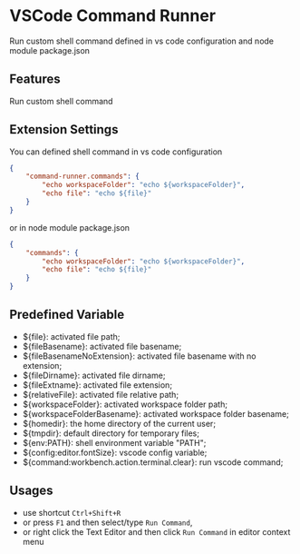 # VSCode Command Runner

Run custom shell command defined in vs code configuration and node module package.json

## Features

Run custom shell command

## Extension Settings

You can defined shell command in vs code configuration

```json
{
    "command-runner.commands": {
        "echo workspaceFolder": "echo ${workspaceFolder}",
        "echo file": "echo ${file}"
    }
}
```

or in node module package.json

```json
{
    "commands": {
        "echo workspaceFolder": "echo ${workspaceFolder}",
        "echo file": "echo ${file}"
    }
}
```

## Predefined Variable

* ${file}: activated file path;
* ${fileBasename}: activated file basename;
* ${fileBasenameNoExtension}: activated file basename with no extension;
* ${fileDirname}: activated file dirname;
* ${fileExtname}: activated file extension;
* ${relativeFile}: activated file relative path;
* ${workspaceFolder}: activated workspace folder path;
* ${workspaceFolderBasename}: activated workspace folder basename;
* ${homedir}: the home directory of the current user;
* ${tmpdir}: default directory for temporary files;
* ${env:PATH}: shell environment variable "PATH";
* ${config:editor.fontSize}: vscode config variable;
* ${command:workbench.action.terminal.clear}: run vscode command;

## Usages

* use shortcut `Ctrl+Shift+R`
* or press `F1` and then select/type `Run Command`,
* or right click the Text Editor and then click `Run Command` in editor context menu
